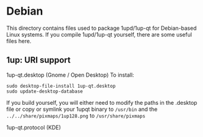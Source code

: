 
Debian
====================
This directory contains files used to package 1upd/1up-qt
for Debian-based Linux systems. If you compile 1upd/1up-qt yourself, there are some useful files here.

## 1up: URI support ##


1up-qt.desktop  (Gnome / Open Desktop)
To install:

	sudo desktop-file-install 1up-qt.desktop
	sudo update-desktop-database

If you build yourself, you will either need to modify the paths in
the .desktop file or copy or symlink your 1upqt binary to `/usr/bin`
and the `../../share/pixmaps/1up128.png` to `/usr/share/pixmaps`

1up-qt.protocol (KDE)


